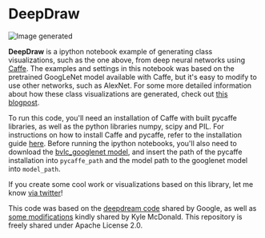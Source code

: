 DeepDraw
======

![Image generated](http://auduno.github.io/deepdraw/images/deepdraw_example_0013.png)

**DeepDraw** is a ipython notebook example of generating class visualizations, such as the one above, from deep neural networks using [Caffe](http://caffe.berkeleyvision.org/). The examples and settings in this notebook was based on the pretrained GoogLeNet model available with Caffe, but it's easy to modify to use other networks, such as AlexNet. For some more detailed information about how these class visualizations are generated, check out [this blogpost]().

To run this code, you'll need an installation of Caffe with built pycaffe libraries, as well as the python libraries numpy, scipy and PIL. For instructions on how to install Caffe and pycaffe, refer to the installation guide [here](http://caffe.berkeleyvision.org/installation.html). Before running the ipython notebooks, you'll also need to download the [bvlc_googlenet model](https://github.com/BVLC/caffe/tree/master/models/bvlc_googlenet), and insert the path of the pycaffe installation into ```pycaffe_path``` and the model path to the googlenet model into ```model_path```.

If you create some cool work or visualizations based on this library, let me know [via twitter](https://twitter.com/matsiyatzy)!

This code was based on the [deepdream code](https://github.com/google/deepdream) shared by Google, as well as [some modifications](https://github.com/kylemcdonald/deepdream/blob/master/dream.ipynb) kindly shared by Kyle McDonald. This repository is freely shared under Apache License 2.0.
